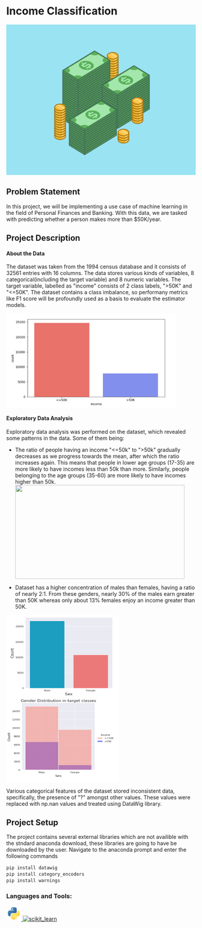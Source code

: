 # Income Classification


<img src="https://github.com/SidhantMathur23/Income-Classification/blob/main/Income%20gifs%20and%20images/Money%20gif.gif" width="650" height="400">

## Problem Statement 
In this project, we will be implementing a use case of machine learning in the field of Personal Finances and Banking. With this data, we are tasked with predicting whether a person makes more than $50K/year.

## Project Description
#### About the Data
The dataset was taken from the 1994 census database and it consists of 32561 entries with 16 columns. The data stores various kinds of variables, 8 categorical(including the target variable) and 8 numeric variables. The target variable, labelled as "income" consists of 2 class labels, ">50K" and "<=50K". The dataset contains a class imbalance, so performany metrics like F1 score will be profoundly used as a basis to evaluate the estimator models.

<img src="https://github.com/SidhantMathur23/Income-Classification/blob/main/Income%20gifs%20and%20images/target.PNG" width="450" height="250" align="center">


#### Exploratory Data Analysis
Exploratory data analysis was performed on the dataset, which revealed some patterns in the data. Some of them being:
* The ratio of people having an income "<=50k" to ">50k" gradually decreases as we progress towards the mean, after which the ratio increases again. This means that people in lower age groups (17-35) are more likely to have incomes less than 50k than more. Similarly, people belonging to the age groups (35-60) are more likely to have incomes higher than 50k. <img src="https://user-images.githubusercontent.com/79369289/135263343-a99e9985-cbee-4cb6-abe9-feef1f9167ec.png" width="450" height="250" align="center">

* Dataset has a higher concentration of males than females, having a ratio of nearly 2:1. From these genders, nearly 30% of the males earn greater than 50K whereas only about 13% females enjoy an income greater than 50K. 
<img src="https://github.com/SidhantMathur23/Income-Classification/blob/main/Income%20gifs%20and%20images/gender.PNG" width="300" height="220" align="left">
<img src="https://github.com/SidhantMathur23/Income-Classification/blob/main/Income%20gifs%20and%20images/gender_dist.PNG" width="300" height="225" align="center">


Various categorical features of the dataset stored inconsistent data, specifically, the presence of "?" amongst other values. These values were replaced with np.nan values and treated using DataWig library.


## Project Setup
The project contains several external libraries which are not availible with the stndard anaconda download, these libraries are going to have be downloaded by the user. Navigate to the anaconda prompt and enter the following commands 
```python
pip install datawig
pip install category_encoders
pip install warnings
```

<h3 align="left">Languages and Tools:</h3>
<p align="left"> <a href="https://www.python.org" target="_blank"> <img src="https://raw.githubusercontent.com/devicons/devicon/master/icons/python/python-original.svg" alt="python" width="40" height="40"/> </a> <a href="https://scikit-learn.org/" target="_blank"> <img src="https://upload.wikimedia.org/wikipedia/commons/0/05/Scikit_learn_logo_small.svg" alt="scikit_learn" width="40" height="40"/> </a> </p>
